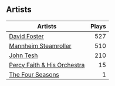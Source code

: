 ## Artists
Artists | Plays 
----- | -----: 
[David Foster](/artists/david-foster-58573) | 527
[Mannheim Steamroller](/artists/mannheim-steamroller-39605) | 510
[John Tesh](/artists/john-tesh-17592) | 210
[Percy Faith & His Orchestra](/artists/percy-faith-his-orchestra-20216) | 15
[The Four Seasons](/artists/the-four-seasons-204930) | 1

